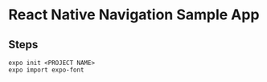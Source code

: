 # React Native Navigation Sample App


## Steps

```
expo init <PROJECT NAME>
expo import expo-font
```

